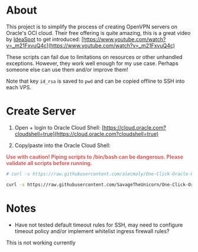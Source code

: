# About

This project is to simplify the process of creating OpenVPN servers on Oracle's OCI cloud. Their free offering is quite amazing, this is a great video by [IdeaSpot](https://ideaspot.com.au/) to get introduced: [https://www.youtube.com/watch?v=_m21FxvuQ4c](https://www.youtube.com/watch?v=_m21FxvuQ4c)

These scripts can fail due to limitations on resources or other unhandled exceptions. However, they work well enough for my use case. Perhaps someone else can use them and/or improve them!

Note that key `id_rsa` is saved to `pwd` and can be copied offline to SSH into each VPS. 

# Create Server

1. Open + login to Oracle Cloud Shell: [https://cloud.oracle.com?cloudshell=true](https://cloud.oracle.com?cloudshell=true)

2. Copy/paste into the Oracle Cloud Shell:

<span style='color:indianred; font-weight:bold'>Use with caution! Piping scripts to /bin/bash can be dangerous. Please validate all scripts before running.</span>

```bash
# curl -s https://raw.githubusercontent.com/alecmaly/One-Click-Oracle-OCI-OpenVPN-Deployment/main/new_oci_openvpn_server.sh | /bin/bash -s -- <instance_name> <cpu_count> <memory_in_gb>

curl -s https://raw.githubusercontent.com/SavageTheUnicorn/One-Click-Oracle-OCI-OpenVPN-Deployment/main/new_oci_openvpn_server.sh | /bin/bash -s -- openvpn-sever 1 1
```

# Notes
- Have not tested default timeout rules for SSH, may need to configure timeout policy and/or implement whitelist ingress firewall rules?

This is not working currently
